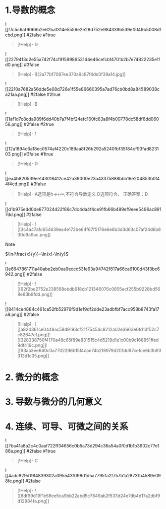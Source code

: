 # 1.导数的概念 
![[f7c5c6af9066b2e62ba1314e5556e2e28d752e984339b539ef5f49b5008dfcbd.png]]
#2false  #1true 
>[!Help]-
>D

![[2279413d2e55a742f74cf915998953144e46cefcbf4701b2b7e74822235e1fd0.png]]
#3false 
>[!Help]-
>![[2a77bf7087ee370a9c87f4dd0f39a14.jpg]]

![[2210a7682a56dde5e08d726e1f55e86660395a7ad76cb0bd8a84589038ca21aa.png]]
#2false #2true
>[!Help]-
>B

![[1af1d7c8cda989f6dd40b7a7f4bf24efc160fc83a8f4b00778dc58df6dd06056.png]]
#2false #2true 
>[!Help]-
>1

![[12a1894c6a18ec0574af4220c189aa8f26b292a5240fbf35184cf93fad823103.png]]
#3false #1true 
>[!Help]-
>D

![[ea4b820539ee143018412ce42a39000e23a43375888bbb16e204853b0f44f4cd.png]]
#3false 
>[!Help]-
>A选项是h→+∞,不符合导数定义
>D选项符合，
>正确答案：D

![[d1b975edd0de877024d22f86c7dc4da4f4ce91fb66b489ef9eee5496ac8917dd.png]]
#2false 
>[!Help]-
>![[3c4a47afc654639ea4e172be64f67f5176e6e6b3d3d63c07af24d6b830d9a9ac.png]]

>[!note] 
>$\ln{\frac{x}{y}}=\ln{x}-\ln{y}$

![[e6647861711a40abe2eb0ea9eccc53fe93a94742f817a66ca6100d43f3bc6942.png]]
#2false 
>[!Help]-
>![[62f2be2752e238568ebdb918cb121346076c0855ecf255b9228bd568e63b9fdd.png]]

![[8414ce4884c461ca52fb52976f9d1ef9df2dde23adbfbf7acc958b8743fa17a8.png]]
#2false 
>[!Help]-
>![[a824361ce0449ac58d9193cf21f75454c8212a02e3663e6fd13f52c7c82647cf.png]]![[328338750f4170a48c65f89e831515c4d5219d1e1c00b9c168851ffed9df416c.png]]![[93aa3ee640c0a7702296b15f4cae74b2f8979d201dd67cefce6b3b93313d1c35.png]]

# 2. 微分的概念

# 3. 导数与微分的几何意义

# 4. 连续、可导、可微之间的关系
![[7ba41a8a2c4c0aaf722ff34656c0b5a73d294c36a54a0f0d1b1b3902c77e186a.png]]
#2false #1true 
>[!Help]-
>C

![[4adc829d19f4839302a095543f098d1d5a77951a2f757b1a28731b4589e098fe.png]]
#2false 
>[!Help]-
>![[6df99d19f1e58ee5ca9bb22abd5c7849ab2f533d24e7db4d17a2dbf9d12984fa.png]]

